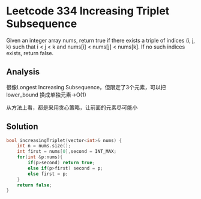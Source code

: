 # Leetcode 334 Increasing Triplet Subsequence

Given an integer array nums, return true if there exists a triple of indices (i, j, k) such that i < j < k and nums[i] < nums[j] < nums[k]. If no such indices exists, return false.

## Analysis

很像Longest Increasing Subsequence，但限定了3个元素，可以把lower_bound 换成单独元素->O(1)

从方法上看，都是采用贪心策略，让前面的元素尽可能小

## Solution

```cpp
bool increasingTriplet(vector<int>& nums) {
    int n = nums.size();
    int first = nums[0],second = INT_MAX;
    for(int &p:nums){
        if(p>second) return true;
        else if(p>first) second = p;
        else first = p;
    }
    return false;
}
```